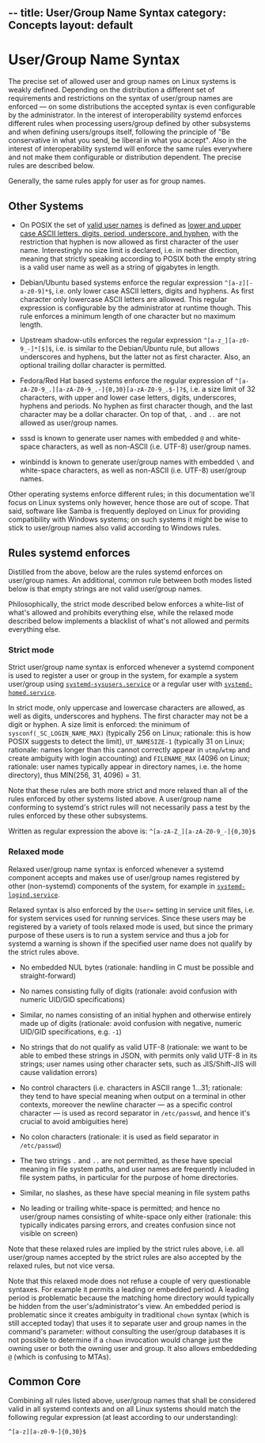 --
title: User/Group Name Syntax
category: Concepts
layout: default
---

# User/Group Name Syntax

The precise set of allowed user and group names on Linux systems is weakly
defined. Depending on the distribution a different set of requirements and
restrictions on the syntax of user/group names are enforced — on some
distributions the accepted syntax is even configurable by the administrator. In
the interest of interoperability systemd enforces different rules when
processing users/group defined by other subsystems and when defining users/groups
itself, following the principle of "Be conservative in what you send, be
liberal in what you accept". Also in the interest of interoperability systemd
will enforce the same rules everywhere and not make them configurable or
distribution dependent. The precise rules are described below.

Generally, the same rules apply for user as for group names.

## Other Systems

* On POSIX the set of [valid user
  names](https://pubs.opengroup.org/onlinepubs/9699919799/basedefs/V1_chap03.html#tag_03_437)
  is defined as [lower and upper case ASCII letters, digits, period,
  underscore, and
  hyphen](https://pubs.opengroup.org/onlinepubs/9699919799/basedefs/V1_chap03.html#tag_03_282),
  with the restriction that hyphen is now allowed as first character of the
  user name. Interestingly no size limit is declared, i.e. in neither
  direction, meaning that strictly speaking according to POSIX both the empty
  string is a valid user name as well as a string of gigabytes in length.

* Debian/Ubuntu based systems enforce the regular expression
  `^[a-z][-a-z0-9]*$`, i.e. only lower case ASCII letters, digits and
  hyphens. As first character only lowercase ASCII letters are allowed. This
  regular expression is configurable by the administrator at runtime
  though. This rule enforces a minimum length of one character but no maximum
  length.

* Upstream shadow-utils enforces the regular expression
  `^[a-z_][a-z0-9_-]*[$]$`, i.e. is similar to the Debian/Ubuntu rule, but
  allows underscores and hyphens, but the latter not as first character. Also,
  an optional trailing dollar character is permitted.

* Fedora/Red Hat based systems enforce the regular expression of
  `^[a-zA-Z0-9_.][a-zA-Z0-9_.-]{0,30}[a-zA-Z0-9_.$-]?$`, i.e. a size limit of
  32 characters, with upper and lower case letters, digits, underscores,
  hyphens and periods. No hyphen as first character though, and the last
  character may be a dollar character. On top of that, `.` and `..` are not
  allowed as user/group names.

* sssd is known to generate user names with embedded `@` and white-space
  characters, as well as non-ASCII (i.e. UTF-8) user/group names.

* winbindd is known to generate user/group names with embedded `\` and
  white-space characters, as well as non-ASCII (i.e. UTF-8) user/group names.

Other operating systems enforce different rules; in this documentation we'll
focus on Linux systems only however, hence those are out of scope. That said,
software like Samba is frequently deployed on Linux for providing compatibility
with Windows systems; on such systems it might be wise to stick to user/group
names also valid according to Windows rules.

## Rules systemd enforces

Distilled from the above, below are the rules systemd enforces on user/group
names. An additional, common rule between both modes listed below is that empty
strings are not valid user/group names.

Philosophically, the strict mode described below enforces a white-list of what's
allowed and prohibits everything else, while the relaxed mode described below
implements a blacklist of what's not allowed and permits everything else.

### Strict mode

Strict user/group name syntax is enforced whenever a systemd component is used
to register a user or group in the system, for example a system user/group
using
[`systemd-sysusers.service`](https://www.freedesktop.org/software/systemd/man/systemd-sysusers.html)
or a regular user with
[`systemd-homed.service`](https://www.freedesktop.org/software/systemd/man/systemd-homed.html).

In strict mode, only uppercase and lowercase characters are allowed, as well as
digits, underscores and hyphens. The first character may not be a digit or
hyphen. A size limit is enforced: the minimum of `sysconf(_SC_LOGIN_NAME_MAX)`
(typically 256 on Linux; rationale: this is how POSIX suggests to detect the
limit), `UT_NAMESIZE-1` (typically 31 on Linux; rationale: names longer than
this cannot correctly appear in `utmp`/`wtmp` and create ambiguity with login
accounting) and `FILENAME_MAX` (4096 on Linux; rationale: user names typically
appear in directory names, i.e. the home directory), thus MIN(256, 31, 4096) =
31.

Note that these rules are both more strict and more relaxed than all of the
rules enforced by other systems listed above. A user/group name conforming to
systemd's strict rules will not necessarily pass a test by the rules enforced
by these other subsystems.

Written as regular expression the above is: `^[a-zA-Z_][a-zA-Z0-9_-]{0,30}$`

### Relaxed mode

Relaxed user/group name syntax is enforced whenever a systemd component accepts
and makes use of user/group names registered by other (non-systemd)
components of the system, for example in
[`systemd-logind.service`](https://www.freedesktop.org/software/systemd/man/systemd-logind.html).

Relaxed syntax is also enforced by the `User=` setting in service unit files,
i.e. for system services used for running services. Since these users may be
registered by a variety of tools relaxed mode is used, but since the primary
purpose of these users is to run a system service and thus a job for systemd a
warning is shown if the specified user name does not qualify by the strict
rules above.

* No embedded NUL bytes (rationale: handling in C must be possible and
  straight-forward)

* No names consisting fully of digits (rationale: avoid confusion with numeric
  UID/GID specifications)

* Similar, no names consisting of an initial hyphen and otherwise entirely made
  up of digits (rationale: avoid confusion with negative, numeric UID/GID
  specifications, e.g. `-1`)

* No strings that do not qualify as valid UTF-8 (rationale: we want to be able
  to embed these strings in JSON, with permits only valid UTF-8 in its strings;
  user names using other character sets, such as JIS/Shift-JIS will cause
  validation errors)

* No control characters (i.e. characters in ASCII range 1…31; rationale: they
  tend to have special meaning when output on a terminal in other contexts,
  moreover the newline character — as a specific control character — is used as
  record separator in `/etc/passwd`, and hence it's crucial to avoid
  ambiguities here)

* No colon characters (rationale: it is used as field separator in `/etc/passwd`)

* The two strings `.` and `..` are not permitted, as these have special meaning
  in file system paths, and user names are frequently included in file system
  paths, in particular for the purpose of home directories.

* Similar, no slashes, as these have special meaning in file system paths

* No leading or trailing white-space is permitted; and hence no user/group names
  consisting of white-space only either (rationale: this typically indicates
  parsing errors, and creates confusion since not visible on screen)

Note that these relaxed rules are implied by the strict rules above, i.e. all
user/group names accepted by the strict rules are also accepted by the relaxed
rules, but not vice versa.

Note that this relaxed mode does not refuse a couple of very questionable
syntaxes. For example it permits a leading or embedded period. A leading period
is problematic because the matching home directory would typically be hidden
from the user's/administrator's view. An embedded period is problematic since
it creates ambiguity in traditional `chown` syntax (which is still accepted
today) that uses it to separate user and group names in the command's
parameter: without consulting the user/group databases it is not possible to
determine if a `chown` invocation would change just the owning user or both the
owning user and group. It also allows embeddeding `@` (which is confusing to
MTAs).

## Common Core

Combining all rules listed above, user/group names that shall be considered
valid in all systemd contexts and on all Linux systems should match the
following regular expression (at least according to our understanding):

`^[a-z][a-z0-9-]{0,30}$`

